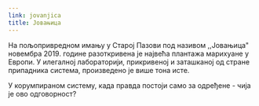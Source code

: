 ```yaml
---
link: jovanjica
title: Јовањица
---
```

На пољопривредном имању у Старој Пазови под називом ,,Јовањица" новембра 2019. године разоткривена је највећа плантажа марихуане у Европи. У илегалној лабораторији, прикривеној и заташканој од стране припадника система, произведено је више тонa исте. 

У корумпираном систему, када правда постоји само за одређене - чија је ово одговорност?
